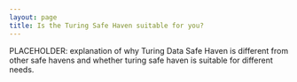```yaml
---
layout: page
title: Is the Turing Safe Haven suitable for you?
---
```


PLACEHOLDER: explanation of why Turing Data Safe Haven is different from other safe havens and whether turing safe haven is suitable for different needs.
